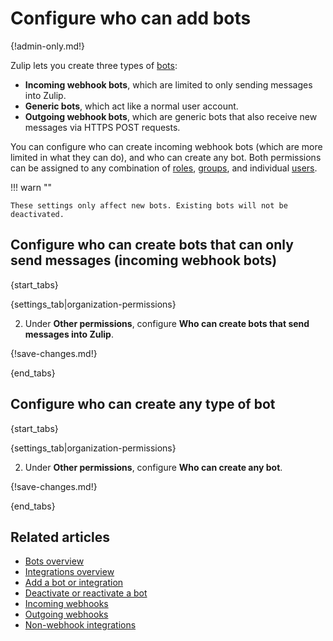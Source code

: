 # Configure who can add bots

{!admin-only.md!}

Zulip lets you create three types of [bots](/help/bots-overview):

- **Incoming webhook bots**, which are limited to only sending messages into Zulip.
- **Generic bots**, which act like a normal user account.
- **Outgoing webhook bots**, which are generic bots that also receive
  new messages via HTTPS POST requests.

You can configure who can create incoming webhook bots (which are more limited
in what they can do), and who can create any bot. Both permissions can be
assigned to any combination of [roles](/help/user-roles), [groups](/help/user-groups), and
individual [users](/help/manage-a-user).

!!! warn ""

    These settings only affect new bots. Existing bots will not be
    deactivated.

## Configure who can create bots that can only send messages (incoming webhook bots)

{start_tabs}

{settings_tab|organization-permissions}

2. Under **Other permissions**, configure **Who can create bots that send messages into Zulip**.

{!save-changes.md!}

{end_tabs}

## Configure who can create any type of bot

{start_tabs}

{settings_tab|organization-permissions}

2. Under **Other permissions**, configure **Who can create any bot**.

{!save-changes.md!}

{end_tabs}

## Related articles

* [Bots overview](/help/bots-overview)
* [Integrations overview](/help/integrations-overview)
* [Add a bot or integration](/help/add-a-bot-or-integration)
* [Deactivate or reactivate a bot](/help/deactivate-or-reactivate-a-bot)
* [Incoming webhooks](/api/incoming-webhooks-overview)
* [Outgoing webhooks](/api/outgoing-webhooks)
* [Non-webhook integrations](/api/non-webhook-integrations)

